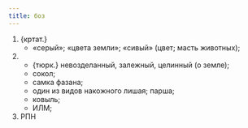 ```yaml
---
title: боз
---
```


1. {кртат.}
    * «серый»; «цвета земли»; «сивый» (цвет; масть животных);
2. 
    * {тюрк.} невозделанный, залежный, целинный (о земле);
    * сокол;
    * самка фазана;
    * один из видов накожного лишая; парша;
    * ковыль;
    * ИЛМ;
3. РПН

